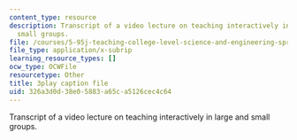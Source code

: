 ```yaml
---
content_type: resource
description: Transcript of a video lecture on teaching interactively in large and
  small groups.
file: /courses/5-95j-teaching-college-level-science-and-engineering-spring-2009/326a3d0d38e05883a65ca5126cec4c64_5uTd3WzQulo.vtt
file_type: application/x-subrip
learning_resource_types: []
ocw_type: OCWFile
resourcetype: Other
title: 3play caption file
uid: 326a3d0d-38e0-5883-a65c-a5126cec4c64
---
```

Transcript of a video lecture on teaching interactively in large and small groups.


